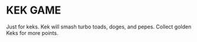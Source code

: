 # KEK GAME
Just for keks. Kek will smash turbo toads, doges, and pepes. Collect golden Keks for more points.

